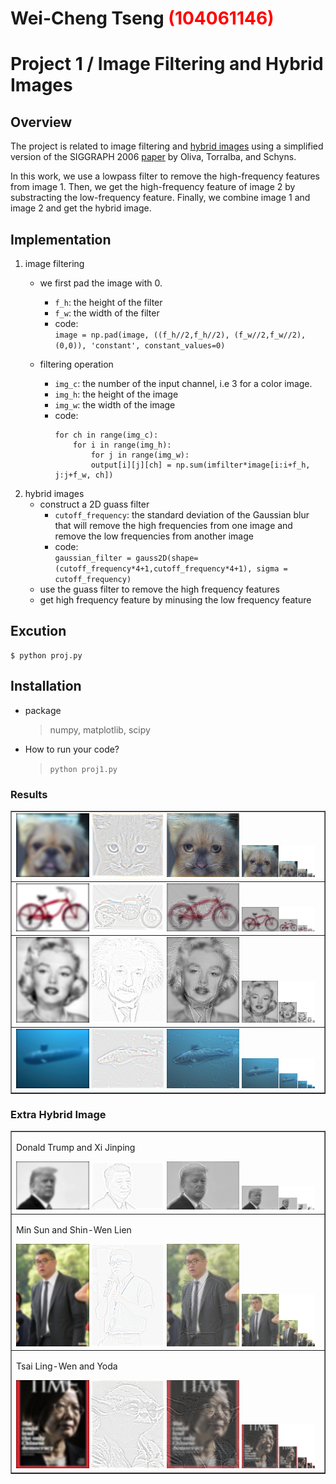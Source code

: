 # Wei-Cheng Tseng <span style="color:red">(104061146)</span>

# Project 1 / Image Filtering and Hybrid Images

## Overview
The project is related to image filtering and [hybrid images](http://cvcl.mit.edu/hybridimage/) using a simplified version of the SIGGRAPH 2006 [paper](http://cvcl.mit.edu/publications/OlivaTorralb_Hybrid_Siggraph06.pdf) by Oliva, Torralba, and Schyns.  

In this work, we use a lowpass filter to remove the high-frequency features from image 1. Then, we get the high-frequency feature of  image 2 by substracting the low-frequency feature. Finally, we combine image 1 and image 2 and get the hybrid image.

## Implementation
1. image filtering  
	* we first pad the image with 0.  
		- `f_h`: the height of the filter  
		- `f_w`: the width of the filter  
		- code:  
		`image = np.pad(image, ((f_h//2,f_h//2), (f_w//2,f_w//2), (0,0)), 'constant', constant_values=0)`  

	* filtering operation
		- `img_c`: the number of the input channel, i.e 3 for a color image.
		- `img_h`: the height of the image
		- `img_w`: the width of the image
		- code:  
			```
			for ch in range(img_c):
			    for i in range(img_h):
			        for j in range(img_w):
				    output[i][j][ch] = np.sum(imfilter*image[i:i+f_h, j:j+f_w, ch])
			```
2. hybrid images
	* construct a 2D guass filter
		- `cutoff_frequency`: the standard deviation of the Gaussian blur that will remove the high frequencies from one image and remove the low frequencies from another image
		- code:  
		`gaussian_filter = gauss2D(shape=(cutoff_frequency*4+1,cutoff_frequency*4+1), sigma = cutoff_frequency)`
	* use the guass filter to remove the high frequency features
	* get high frequency feature by minusing the low frequency feature

## Excution
	$ python proj.py

## Installation
* package
	> numpy, matplotlib, scipy
* How to run your code?
	> `python proj1.py`
### Results

<table border=1>
<tr>
<td>
<img src="dog_low.png" width="24%"/>
<img src="cat_high.png"  width="24%"/>
<img src="dog_cat_hybrid.png" width="24%"/>
<img src="dog_cat_hybrid_scales.png" width="24%"/>
</td>
</tr>

<tr>
<td>
<img src="bicycle_low.png" width="24%"/>
<img src="motorcycle_high.png"  width="24%"/>
<img src="bicycle_motorcycle_hybrid.png" width="24%"/>
<img src="bicycle_motorcycle_hybrid_scales.png" width="24%"/>
</td>
</tr>

<tr>
<td>
<img src="marilyn_low.png" width="24%"/>
<img src="einstein_high.png"  width="24%"/>
<img src="marilyn_einstein_hybrid.png" width="24%"/>
<img src="marilyn_einstein_hybrid_scales.png" width="24%"/>
</td>
</tr>

<tr>
<td>
<img src="submarine_low.png" width="24%"/>
<img src="fish_high.png"  width="24%"/>
<img src="submarine_fish_hybrid.png" width="24%"/>
<img src="submarine_fish_hybrid_scales.png" width="24%"/>
</td>
</tr>

</table>

### Extra Hybrid Image
<table border=1>
<tr>
<td>
<p>Donald Trump and Xi Jinping</p>
<img src="trump_g_low.png" width="24%"/>
<img src="shi_g_high.png"  width="24%"/>
<img src="trump_g_shi_g_hybrid.png" width="24%"/>
<img src="trump_g_shi_g_hybrid_scales.png" width="24%"/>
</td>
</tr>

<tr>
<td>
<p>Min Sun and Shin-Wen Lien</p>
<img src="lane_low.png" width="24%"/>
<img src="sun_high.png"  width="24%"/>
<img src="lane_sun_hybrid.png" width="24%"/>
<img src="lane_sun_hybrid_scales.png" width="24%"/>
</td>

<tr>
<td>
<p>Tsai Ling-Wen and Yoda</p>
<img src="tsai_low.png" width="24%"/>
<img src="yoda_high.png"  width="24%"/>
<img src="tsai_yoda_hybrid.png" width="24%"/>
<img src="tsai_yoda_hybrid_scales.png" width="24%"/>
</td>
</tr>
</table>